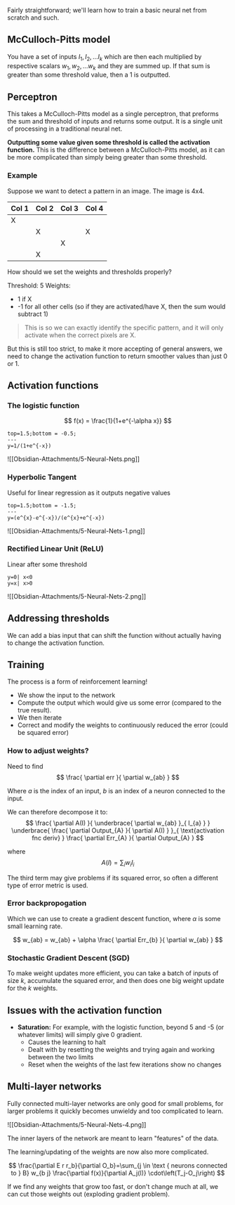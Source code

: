 Fairly straightforward; we'll learn how to train a basic neural net from scratch and such.

## McCulloch-Pitts model
You have a set of inputs $I_{1}, I_{2}, \dots I_{k}$ which are then each multiplied by respective scalars $w_{1},w_{2},\dots w_{k}$ and they are summed up. If that sum is greater than some threshold value, then a 1 is outputted.

## Perceptron
This takes a McCulloch-Pitts model as a single perceptron, that preforms the sum and threshold of inputs and returns some output. It is a single unit of processing in a traditional neural net.

**Outputting some value given some threshold is called the activation function.** This is the difference between a McCulloch-Pitts model, as it can be more complicated than simply being greater than some threshold.

### Example

Suppose we want to detect a pattern in an image. The image is 4x4.

| Col 1 | Col 2 | Col 3 | Col 4 |
| ----- | ----- | ----- | ----- |
| X     |       |       |       |
|       | X     |       | X     |
|       |       | X     |       |
|       | X     |       |       |

How should we set the weights and thresholds properly? 

Threshold: 5
Weights:

- 1 if X
- -1 for all other cells (so if they are activated/have X, then the sum would subtract 1)

> This is so we can exactly identify the specific pattern, and it will only activate when the correct pixels are X.

But this is still too strict, to make it more accepting of general answers, we need to change the activation function to return smoother values than just 0 or 1.

## Activation functions

### The logistic function

$$
f(x) = \frac{1}{1+e^{-\alpha x}}
$$
```desmos-graph
top=1.5;bottom = -0.5;
---
y=1/(1+e^{-x})
```

![[Obsidian-Attachments/5-Neural-Nets.png]]

### Hyperbolic Tangent
Useful for linear regression as it outputs negative values

```desmos-graph
top=1.5;bottom = -1.5;
---
y=(e^{x}-e^{-x})/(e^{x}+e^{-x})
```
![[Obsidian-Attachments/5-Neural-Nets-1.png]]

### Rectified Linear Unit (ReLU)

Linear after some threshold

```desmos-graph
y=0| x<0
y=x| x>0
```
![[Obsidian-Attachments/5-Neural-Nets-2.png]]

## Addressing thresholds
We can add a bias input that can shift the function without actually having to change the activation function.

## Training
The process is a form of reinforcement learning! 

- We show the input to the network
- Compute the output which would give us some error (compared to the true result). 
- We then iterate
- Correct and modify the weights to continuously reduced the error (could be squared error)

### How to adjust weights?

Need to find 
$$
\frac{ \partial err }{ \partial w_{ab} } 
$$

Where $a$ is the index of an input, $b$ is an index of a neuron connected to the input.

We can therefore decompose it to: 
$$
\frac{ \partial A(I) }{ \underbrace{ \partial w_{ab} }_{ I_{a} } } \underbrace{ \frac{ \partial Output_{A} }{ \partial A(I) } }_{ \text{activation fnc deriv} } \frac{ \partial Err_{A} }{ \partial Output_{A} } 
$$

where
$$
A(I) = \sum_{i}w_{i}I_{i}
$$

The third term may give problems if its squared error, so often a different type of error metric is used.

### Error backpropogation
Which we can use to create a gradient descent function, where $\alpha$ is some small learning rate.

$$
w_{ab} = w_{ab} + \alpha \frac{ \partial Err_{b} }{ \partial w_{ab} } 
$$


### Stochastic Gradient Descent (SGD)
To make weight updates more efficient, you can take a batch of inputs of size $k$, accumulate the squared error, and then does one big weight update for the $k$ weights.

## Issues with the activation function

- **Saturation:** For example, with the logistic function, beyond 5 and -5 (or whatever limits) will simply give 0 gradient.
	- Causes the learning to halt
	- Dealt with by resetting the weights and trying again and working between the two limits
	- Reset when the weights of the last few iterations show no changes

## Multi-layer networks

Fully connected multi-layer networks are only good for small problems, for larger problems it quickly becomes unwieldy and too complicated to learn.

![[Obsidian-Attachments/5-Neural-Nets-4.png]]

The inner layers of the network are meant to learn "features" of the data.

The learning/updating of the weights are now also more complicated.

$$
\frac{\partial E r r_b}{\partial O_b}=\sum_{j \in \text { neurons connected to } B} w_{b j} \frac{\partial f(x)}{\partial A_j(I)} \cdot\left(T_j-O_j\right)
$$

If we find any weights that grow too fast, or don't change much at all, we can cut those weights out (exploding gradient problem).